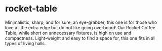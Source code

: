 # rocket-table
Minimalistic, sharp, and for sure, an eye-grabber, this one is for those who love a little extra edge but do not like going overboard! Our Rocket Coffee Table, while short on unnecessary fixtures, is high on use and compactness. Light-weight and easy to find a space for, this one fits in all types of living halls.
